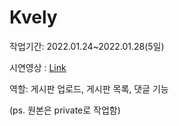 # Kvely

작업기간: 2022.01.24~2022.01.28(5일)

시연영상 : [Link](https://youtu.be/HNULx83D3NE)

역할: 게시판 업로드, 게시판 목록, 댓글 기능

(ps. 원본은 private로 작업함)
